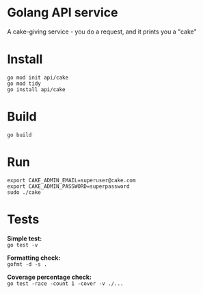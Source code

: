 # Golang API service

A cake-giving service - you do a request, and it prints you a "cake"

# Install
`go mod init api/cake`<br />
`go mod tidy`<br />
`go install api/cake`<br />

# Build
`go build`

# Run
`export CAKE_ADMIN_EMAIL=superuser@cake.com`<br /> 
`export CAKE_ADMIN_PASSWORD=superpassword`<br />
`sudo ./cake`<br />

# Tests
<b>Simple test:</b><br />
`go test -v`

<b>Formatting check:</b><br />
`gofmt -d -s .`

<b>Coverage percentage check:</b><br />
`go test -race -count 1 -cover -v ./...`